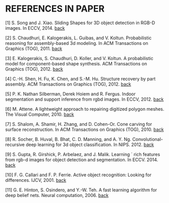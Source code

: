 # REFERENCES IN PAPER

<a name="1" />

[1] S. Song and J. Xiao. Sliding Shapes for 3D object detection in RGB-D images. In ECCV, 2014. [back](https://github.com/aktumar/3D_reconstruction/blob/main/README.md#1)

<a name="2" />

[2] S. Chaudhuri, E. Kalogerakis, L. Guibas, and V. Koltun. Probabilistic reasoning for assembly-based 3d modeling. In ACM Transactions on Graphics (TOG), 2011. [back](https://github.com/aktumar/3D_reconstruction/blob/main/README.md#2)

[3] E. Kalogerakis, S. Chaudhuri, D. Koller, and V. Koltun. A probabilistic model for component-based shape synthesis. ACM Transactions on Graphics (TOG), 2012. [back](https://github.com/aktumar/3D_reconstruction/blob/main/README.md#2)

[4] C.-H. Shen, H. Fu, K. Chen, and S.-M. Hu. Structure recovery by part assembly. ACM Transactions on Graphics (TOG), 2012. [back](https://github.com/aktumar/3D_reconstruction/blob/main/README.md#2)

<a name="3" />

[5] P. K. Nathan Silberman, Derek Hoiem and R. Fergus. Indoor segmentation and support inference from rgbd images. In ECCV, 2012. [back](https://github.com/aktumar/3D_reconstruction/blob/main/README.md#3)

<a name="4"/> 

[6] M. Attene. A lightweight approach to repairing digitized polygon meshes. The Visual Computer, 2010. [back](https://github.com/aktumar/3D_reconstruction/blob/main/README.md#4)

[7] S. Shalom, A. Shamir, H. Zhang, and D. Cohen-Or. Cone carving for surface reconstruction. In ACM Transactions on Graphics (TOG), 2010. [back](https://github.com/aktumar/3D_reconstruction/blob/main/README.md#4)

<a name="5"/> 

[8] R. Socher, B. Huval, B. Bhat, C. D. Manning, and A. Y. Ng. Convolutional-recursive deep learning for 3d object classification. In NIPS. 2012. [back](https://github.com/aktumar/3D_reconstruction/blob/main/README.md#5)

[9] S. Gupta, R. Girshick, P. Arbelaez, and J. Malik. Learning ´ rich features from rgb-d images for object detection and segmentation. In ECCV. 2014. [back](https://github.com/aktumar/3D_reconstruction/blob/main/README.md#5)

<a name="6"/>

[10] F. G. Callari and F. P. Ferrie. Active object recognition: Looking for differences. IJCV, 2001. [back](https://github.com/aktumar/3D_reconstruction/blob/main/README.md#6)

<a name="7"/>

[11] G. E. Hinton, S. Osindero, and Y.-W. Teh. A fast learning algorithm for deep belief nets. Neural computation, 2006. [back](https://github.com/aktumar/3D_reconstruction/blob/main/README.md#7)


